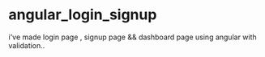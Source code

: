 # angular_login_signup
i've made login page , signup page &amp;&amp; dashboard page using angular with validation.. 
